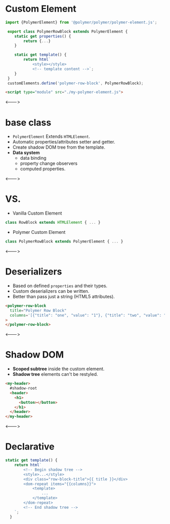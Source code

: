 # Custom Element

```javascript
import {PolymerElement} from '@polymer/polymer/polymer-element.js';

 export class PolymerRowBlock extends PolymerElement {
    static get properties() {
        return {...}
    }

    static get template() {
        return html`
            <style></style>
            <!-- template content -->`;
    }
 }
 customElements.define('polymer-row-block', PolymerRowBlock);
```

```html
<script type="module" src="./my-polymer-element.js">
```

<--->

# base class

- `PolymerElement` Extends `HTMLElement`.
- Automatic properties/attributes setter and getter.
- Create shadow DOM tree from the template.
- <span class="text-highlight">**Data system**</span>
  - data binding
  - property change observers
  - computed properties.

<--->

# VS.

- Vanilla Custom Element

```javascript
class RowBlock extends HTMLElement { ... }
```

- Polymer Custom Element

```javascript
class PolymerRowBlock extends PolymerElement { ... }
```

<--->

# Deserializers

- Based on defined `properties` and their types.
- Custom deserializers can be written.
- Better than pass just a string (HTML5 attributes).

```html
<polymer-row-block
  title="Polymer Row Block"
  columns='[{"title": "one", "value": "1"}, {"title": "two", "value": "2"}]'
>
</polymer-row-block>
```

<--->

# Shadow DOM

- <span class="text-highlight">**Scoped subtree**</span> inside the custom element.
- <span class="text-highlight">**Shadow tree**</span> elements can't be restyled.

```html
<my-header>
  #shadow-root
  <header>
    <h1>
      <button></button>
    </h1>
  </header>
</my-header>
```

<--->

# Declarative

```javascript
static get template() {
    return html`
        <!-- Begin shadow tree -->
        <style>...</style>
        <div class="row-block-title">{{ title }}</div>
        <dom-repeat items="{{columns}}">
            <template>
                ...
            </template>
        </dom-repeat>
        <!-- End shadow tree -->
    `;
  }
```
